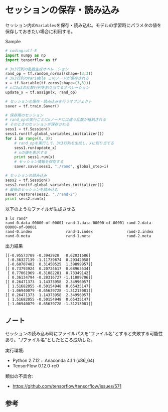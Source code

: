 # セッションの保存・読み込み

セッション内の`Variables`を保存・読み込む。モデルの学習時にパラメタの値を保存しておきたい場合に利用する。

Sample

```python
# coding:utf-8
import numpy as np
import tensorflow as tf

# 3x3行列の乱数生成オペレーション
rand_op = tf.random_normal(shape=(3,3))
# 3x3行列のVariable このノードが保存される
x = tf.Variable(tf.zeros(shape=(3,3)))
# xに3x3の乱数行列を割り当てるオペレーション
update_x = tf.assign(x, rand_op)

# セッションの保存・読み込みを行うオブジェクト
saver = tf.train.Saver()

# 保存用のセッション
# rand_opの実行ごとにxノードには違う乱数が格納される
# そのときのセッションが保存される
sess1 = tf.Session()
sess1.run(tf.global_variables_initializer())
for i in range(0, 3):
    # rand_opを実行して、3x3行列を生成し、xに割り当てる
    sess1.run(update_x)
    # xの値を表示する
    print sess1.run(x)
    # セッション情報を保存する
    saver.save(sess1, "./rand", global_step=i)

# セッションの読み込み
sess2 = tf.Session()
sess2.run(tf.global_variables_initializer())
# 最後のセッションを読み込む
saver.restore(sess2, "./rand-2")
print sess2.run(x)
```

以下のようなファイルが生成させる

```shell
$ ls rand*
rand-0.data-00000-of-00001 rand-1.data-00000-of-00001 rand-2.data-00000-of-00001
rand-0.index               rand-1.index               rand-2.index
rand-0.meta                rand-1.meta                rand-2.meta
```

出力結果

```shell
[[-0.95573789 -0.3942928   0.62031686]
 [-0.36327139 -1.11739874  0.29342058]
 [-0.60707402  0.31450525  1.39899957]]
[[ 0.73793924  0.20724617  0.68963534]
 [ 0.77061969 -0.31082281  0.73349142]
 [ 0.36134794 -0.28316727 -1.11089706]]
[[ 0.26471373  1.14373958  2.34996057]
 [ 1.51682055 -0.50154948  0.65435147]
 [-1.06940079 -0.65639728 -1.31213081]]
[[ 0.26471373  1.14373958  2.34996057]
 [ 1.51682055 -0.50154948  0.65435147]
 [-1.06940079 -0.65639728 -1.31213081]]
```

## ノート

セッションの読み込み時にファイルパスを"ファイル名"とすると失敗する可能性あり。"./ファイル名"としたところ成功した。

実行環境:

* Python 2.7.12 :: Anaconda 4.1.1 (x86_64)
* TensorFlow 0.12.0-rc0

類似の不具合:

* https://github.com/tensorflow/tensorflow/issues/571

## 参考


